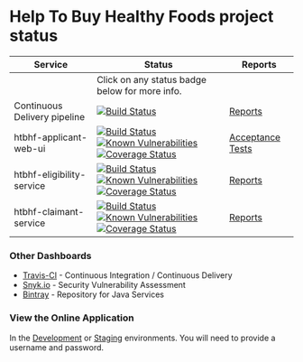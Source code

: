 # Help To Buy Healthy Foods project status

| Service | Status | Reports |
|---------|--------|---------|
| | Click on any status badge below for more info. | |
| Continuous Delivery pipeline | [![Build Status](https://travis-ci.com/DepartmentOfHealth-htbhf/htbhf-continous-delivery.svg?branch=master)](https://travis-ci.com/DepartmentOfHealth-htbhf/htbhf-continous-delivery) | [Reports](https://departmentofhealth-htbhf.github.io/htbhf-continous-delivery/docs/index.html) |
| htbhf-applicant-web-ui | [![Build Status](https://travis-ci.com/DepartmentOfHealth-htbhf/htbhf-applicant-web-ui.svg?branch=master)](https://travis-ci.com/DepartmentOfHealth-htbhf/htbhf-applicant-web-ui) [![Known Vulnerabilities](https://snyk.io/test/github/DepartmentOfHealth-htbhf/htbhf-applicant-web-ui/badge.svg?targetFile=package.json)](https://snyk.io/test/github/DepartmentOfHealth-htbhf/htbhf-applicant-web-ui?targetFile=package.json) [![Coverage Status](https://codecov.io/gh/DepartmentOfHealth-htbhf/htbhf-applicant-web-ui/branch/master/graph/badge.svg)](https://codecov.io/gh/DepartmentOfHealth-htbhf/htbhf-applicant-web-ui) | [Acceptance Tests](https://departmentofhealth-htbhf.github.io/htbhf-applicant-web-ui/htbhf-applicant-web-ui-test-report.html) |
| htbhf-eligibility-service | [![Build Status](https://img.shields.io/travis/com/DepartmentOfHealth-htbhf/htbhf-eligibility-service/master.svg)](https://travis-ci.com/DepartmentOfHealth-htbhf/htbhf-eligibility-service) [![Known Vulnerabilities](https://snyk.io/test/github/DepartmentOfHealth-htbhf/htbhf-eligibility-service/badge.svg?targetFile=build.gradle)](https://snyk.io/test/github/DepartmentOfHealth-htbhf/htbhf-eligibility-service?targetFile=build.gradle) [![Coverage Status](https://codecov.io/gh/DepartmentOfHealth-htbhf/htbhf-eligibility-service/branch/master/graph/badge.svg)](https://codecov.io/gh/DepartmentOfHealth-htbhf/htbhf-eligibility-service) | [Reports](https://departmentofhealth-htbhf.github.io/htbhf-eligibility-service/) |
| htbhf-claimant-service | [![Build Status](https://img.shields.io/travis/com/DepartmentOfHealth-htbhf/htbhf-claimant-service/master.svg)](https://travis-ci.com/DepartmentOfHealth-htbhf/htbhf-claimant-service) [![Known Vulnerabilities](https://snyk.io/test/github/DepartmentOfHealth-htbhf/htbhf-claimant-service/badge.svg?targetFile=build.gradle)](https://snyk.io/test/github/DepartmentOfHealth-htbhf/htbhf-claimant-service?targetFile=build.gradle) [![Coverage Status](https://codecov.io/gh/DepartmentOfHealth-htbhf/htbhf-claimant-service/branch/master/graph/badge.svg)](https://codecov.io/gh/DepartmentOfHealth-htbhf/htbhf-claimant-service) | [Reports](https://departmentofhealth-htbhf.github.io/htbhf-claimant-service/) |

### Other Dashboards
- [Travis-CI](https://travis-ci.com/DepartmentOfHealth-htbhf/) - Continuous Integration / Continuous Delivery
- [Snyk.io](https://app.snyk.io/org/departmentofhealth-htbhf/projects/) - Security Vulnerability Assessment
- [Bintray](https://bintray.com/departmentofhealth-htbhf/maven) - Repository for Java Services

### View the Online Application
In the [Development](https://help-to-buy-healthy-foods-development.london.cloudapps.digital/) or [Staging](https://help-to-buy-healthy-foods-staging.london.cloudapps.digital/) environments. You will need to provide a username and password.
